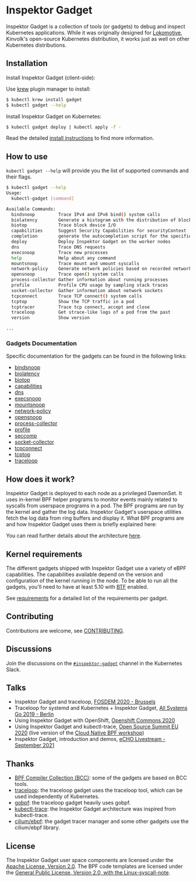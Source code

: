 # Inspektor Gadget

Inspektor Gadget is a collection of tools (or gadgets) to debug and inspect Kubernetes applications. While it was originally designed for [Lokomotive](https://kinvolk.io/lokomotive-kubernetes/), Kinvolk's open-source Kubernetes distribution, it works just as well on other Kubernetes distributions.

## Installation

Install Inspektor Gadget (client-side):

Use [krew](https://sigs.k8s.io/krew) plugin manager to install:

```bash
$ kubectl krew install gadget
$ kubectl gadget --help
```

Install Inspektor Gadget on Kubernetes:

```bash
$ kubectl gadget deploy | kubectl apply -f -
```

Read the detailed [install instructions](docs/install.md) to find more information.

## How to use

`kubectl gadget --help` will provide you the list of supported commands and their
flags.

```bash
$ kubectl gadget --help
Usage:
  kubectl-gadget [command]

Available Commands:
  bindsnoop         Trace IPv4 and IPv6 bind() system calls
  biolatency        Generate a histogram with the distribution of block device I/O latency
  biotop            Trace block device I/O
  capabilities      Suggest Security Capabilities for securityContext
  completion        generate the autocompletion script for the specified shell
  deploy            Deploy Inspektor Gadget on the worker nodes
  dns               Trace DNS requests
  execsnoop         Trace new processes
  help              Help about any command
  mountsnoop        Trace mount and umount syscalls
  network-policy    Generate network policies based on recorded network activity
  opensnoop         Trace open() system calls
  process-collector Gather information about running processes
  profile           Profile CPU usage by sampling stack traces
  socket-collector  Gather information about network sockets
  tcpconnect        Trace TCP connect() system calls
  tcptop            Show the TCP traffic in a pod
  tcptracer         Trace tcp connect, accept and close
  traceloop         Get strace-like logs of a pod from the past
  version           Show version

...
```

### Gadgets Documentation

Specific documentation for the gadgets can be found in the following links:

- [bindsnoop](docs/guides/bindsnoop.md)
- [biolatency](docs/guides/biolatency.md)
- [biotop](docs/guides/biotop.md)
- [capabilities](docs/guides/capabilities.md)
- [dns](docs/guides/dns.md)
- [execsnoop](docs/guides/execsnoop.md)
- [mountsnoop](docs/guides/mountsnoop.md)
- [network-policy](docs/guides/network-policy.md)
- [opensnoop](docs/guides/opensnoop.md)
- [process-collector](docs/guides/process-collector.md)
- [profile](docs/guides/profile.md)
- [seccomp](docs/guides/seccomp.md)
- [socket-collector](docs/guides/socket-collector.md)
- [tcpconnect](docs/guides/tcpconnect.md)
- [tcptop](docs/guides/tcptop.md)
- [traceloop](docs/guides/traceloop.md)

## How does it work?

Inspektor Gadget is deployed to each node as a privileged DaemonSet.
It uses in-kernel BPF helper programs to monitor events mainly related to
syscalls from userspace programs in a pod. The BPF programs are run by
the kernel and gather the log data. Inspektor Gadget's userspace
utilities fetch the log data from ring buffers and display it. What BPF
programs are and how Inspektor Gadget uses them is briefly explained here:

You can read further details about the architecture [here](docs/architecture.md).

## Kernel requirements

The different gadgets shipped with Inspektor Gadget use a variety of eBPF
capabilities. The capabilities available depend on the version and
configuration of the kernel running in the node. To be able to run all the
gadgets, you'll need to have at least 5.10 with
[BTF](https://www.kernel.org/doc/html/latest/bpf/btf.html) enabled.

See [requirements](docs/requirements.md) for a detailed list of the
requirements per gadget.

## Contributing

Contributions are welcome, see [CONTRIBUTING](docs/CONTRIBUTING.md).

## Discussions

Join the discussions on the [`#inspektor-gadget`](https://kubernetes.slack.com/messages/inspektor-gadget/) channel in the Kubernetes Slack.

## Talks

- Inspektor Gadget and traceloop, [FOSDEM 2020 - Brussels](https://fosdem.org/2020/schedule/event/containers_bpf_tracing/)
- Traceloop for systemd and Kubernetes + Inspektor Gadget, [All Systems Go 2019 - Berlin](https://cfp.all-systems-go.io/ASG2019/talk/98A9LW/)
- Using Inspektor Gadget with OpenShift, [Openshift Commons 2020](https://www.youtube.com/watch?v=X9PI7OWLJSY)
- Using Inspektor Gadget and kubectl-trace, [Open Source Summit EU 2020](https://www.youtube.com/watch?v=2f54ni2X-zo) (live version of the [Cloud Native BPF workshop](https://github.com/kinvolk/cloud-native-bpf-workshop))
- Inspektor Gadget, introduction and demos, [eCHO Livestream - September 2021](https://www.youtube.com/watch?v=RZ2qNm_vlUc)

## Thanks

* [BPF Compiler Collection (BCC)](https://github.com/iovisor/bcc): some of the gadgets are based on BCC tools.
* [traceloop](https://github.com/kinvolk/traceloop): the traceloop gadget uses the traceloop tool, which can be used independently of Kubernetes.
* [gobpf](https://github.com/kinvolk/gobpf): the traceloop gadget heavily uses gobpf.
* [kubectl-trace](https://github.com/iovisor/kubectl-trace): the Inspektor Gadget architecture was inspired from kubectl-trace.
* [cilium/ebpf](https://github.com/cilium/ebpf): the gadget tracer manager and some other gadgets use the cilium/ebpf library.

## License

The Inspektor Gadget user space components are licensed under the
[Apache License, Version 2.0](LICENSE). The BPF code templates are licensed
under the [General Public License, Version 2.0, with the Linux-syscall-note](LICENSE-bpf.txt).
